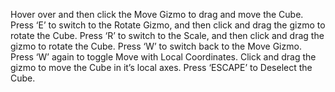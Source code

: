

Hover over and then click the Move Gizmo to drag and move the Cube.
Press ‘E’ to switch to the Rotate Gizmo, and then click and drag the gizmo to rotate the Cube.
Press ‘R’ to switch to the Scale, and then click and drag the gizmo to rotate the Cube.
Press ‘W’ to switch back to the Move Gizmo.
Press ‘W’ again to toggle Move with Local Coordinates. Click and drag the gizmo to move the Cube in it’s local axes.
Press ‘ESCAPE’ to Deselect the Cube.


